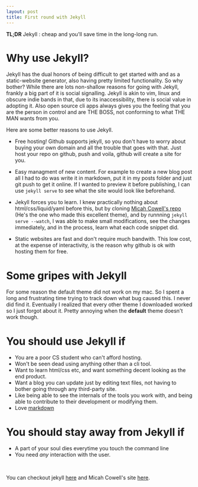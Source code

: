 ```yaml
---
layout: post
title: First round with Jekyll
---
```


**TL;DR** Jekyll : cheap and you'll save time in the long-long run. 

# Why use Jekyll?

Jekyll has the dual honors of being difficult to get started with and as a
static-website generator, also having pretty limited functionality. So why
bother?  While there are lots non-shallow reasons for going with
Jekyll, frankly a big part of it is social signalling. Jekyll is akin to vim,
linux and obscure indie bands in that, due to its inaccessibility, there is social
value in adopting it. Also open source cli apps always gives you the feeling
that you are the person in control and are THE BOSS, not conforming to what THE
MAN wants from you.

Here are some better reasons to use Jekyll.

* Free hosting! Github supports jekyll, so you don't have to worry about
  buying your own domain and all the trouble that goes with that. Just host
  your repo on github, push and voila, github will create a site for you.

* Easy managment of new content. For example to create a new blog post all I
  had to do was write it in markdown, put it in my posts folder and just git
  push to get it online. If I wanted to preview it before publishing, I can 
  use `jekyll serve` to see what the site would look like beforehand.

* Jekyll forces you to learn. I knew practically nothing about
  html/css/liquid/yaml before this, but by cloning [Micah Cowell's
  repo](https://github.com/getmicah) (He's the one who made this excellent
  theme), and by runnning `jekyll serve --watch`, I was able to make small
  modifications, see the changes immediately, and in the process, learn what
  each code snippet did.

* Static websites are fast and don't require much bandwith. This low cost, at
  the expense of interactivity, is the reason why github is ok with hosting
  them for free.

# Some gripes with Jekyll

For some reason the default theme did not work on my mac. So I spent a long and
frustrating time trying to track down what bug caused this. I never did find
it. Eventually I realized that every other theme I downloaded worked so I just
forgot about it. Pretty annoying when the **default** theme doesn't work
though. 

# You should use Jekyll if
<div id="shortlist">
<ul>

<li>You are a poor CS student who can't afford hosting.</li>

<li>Won't be seen dead using anything other than a cli tool.</li>

<li>Want to learn html/css etc, and want something decent looking as the end
product.</li>

<li>Want a blog you can update just by editing text files, not having to bother
going through any third-party site.</li>

<li>Like being able to see the internals of the tools you work with, and being
able to contribute to their development or modifying them.</li>

<li>Love <a href="https://daringfireball.net/projects/markdown/">
markdown</a></li>

</ul>
</div>

# You should stay away from Jekyll if
<div id="shortlist">
<ul>
<li>
A part of your soul dies everytime you touch the command line</li>
<li> You need <em>any</em> interaction with the user. </li>
</ul>
</div>
<br>

You can checkout jekyll [here](https://jekyllrb.com/) and Micah Cowell's site [here](https://micahcowell.com/). 
